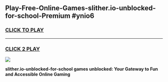 
## Play-Free-Online-Games-slither.io-unblocked-for-school-Premium #ynio6
<h3>
<a href="https://premium.freeplayer.one?title=slither.io-unblocked-for-school&ref=8M">CLICK TO PLAY</a></h3>
<hr>

<h3>
<a href="https://premium.freeplayer.one?title=slither.io-unblocked-for-school&ref=8M">CLICK 2 PLAY</a>
  
</h3>

<a href="https://premium.freeplayer.one?title=slither.io-unblocked-for-school&ref=8M"><img src="https://clearcache.store/games.png"></a>


**slither.io-unblocked-for-school games unblocked: Your Gateway to Fun and Accessible Online Gaming**
